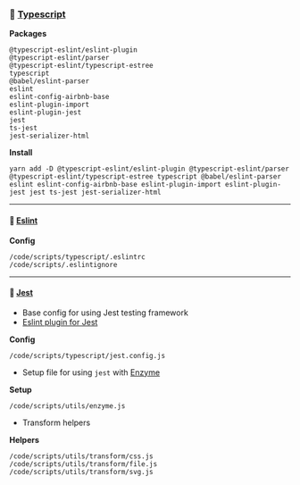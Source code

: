 ### &#128640; [Typescript](https://www.typescriptlang.org/)

**Packages**

    @typescript-eslint/eslint-plugin
    @typescript-eslint/parser
    @typescript-eslint/typescript-estree
    typescript
    @babel/eslint-parser
    eslint
    eslint-config-airbnb-base
    eslint-plugin-import
    eslint-plugin-jest
    jest
    ts-jest
    jest-serializer-html

**Install**

    yarn add -D @typescript-eslint/eslint-plugin @typescript-eslint/parser @typescript-eslint/typescript-estree typescript @babel/eslint-parser eslint eslint-config-airbnb-base eslint-plugin-import eslint-plugin-jest jest ts-jest jest-serializer-html

---

#### &#128640; [Eslint](https://eslint.org/)

**Config**

    /code/scripts/typescript/.eslintrc
    /code/scripts/.eslintignore

---

#### &#128640; [Jest](https://jestjs.io/)

-   Base config for using Jest testing framework
-   [Eslint plugin for Jest](https://github.com/jest-community/eslint-plugin-jest)

**Config**

    /code/scripts/typescript/jest.config.js

-   Setup file for using `jest` with [Enzyme](https://airbnb.io/enzyme/)

**Setup**

    /code/scripts/utils/enzyme.js

-   Transform helpers

**Helpers**

    /code/scripts/utils/transform/css.js
    /code/scripts/utils/transform/file.js
    /code/scripts/utils/transform/svg.js
